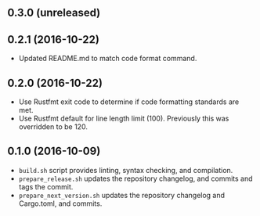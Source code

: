## 0.3.0 (unreleased)

## 0.2.1 (2016-10-22)

* Updated README.md to match code format command.

## 0.2.0 (2016-10-22)

* Use Rustfmt exit code to determine if code formatting standards are met.
* Use Rustfmt default for line length limit (100). Previously this was overridden to be 120.

## 0.1.0 (2016-10-09)

* `build.sh` script provides linting, syntax checking, and compilation.
* `prepare_release.sh` updates the repository changelog, and commits and tags the commit.
* `prepare_next_version.sh` updates the repository changelog and Cargo.toml, and commits.
